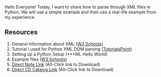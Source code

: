 
Hello Everyone! Today, I want to share how to parse through XML files in Python. We will use a simple example and then use a real-life example from my experience.

## Resources

1. General Information about XML ([W3 Schools](https://www.w3schools.com/xml/default.asp))
1. Tutorial I used for Python XML DOM parsing ([TutorialsPoint](https://www.tutorialspoint.com/python/python_xml_processing.htm))
1. Setting up a Python Setup (***ML Hello World)
1. Example files ([W3 Schools](https://www.w3schools.com/xml/xml_examples.asp))
  1. [Direct Note Link](https://www.w3schools.com/xml/note.xml) (Alt-Click link to Download)
  1. [Direct CD Catalog Link](https://www.w3schools.com/xml/cd_catalog.xml) (Alt-Click link to Download)
